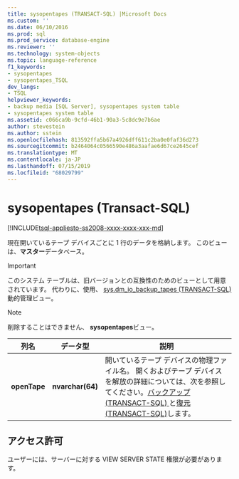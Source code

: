 ```yaml
---
title: sysopentapes (TRANSACT-SQL) |Microsoft Docs
ms.custom: ''
ms.date: 06/10/2016
ms.prod: sql
ms.prod_service: database-engine
ms.reviewer: ''
ms.technology: system-objects
ms.topic: language-reference
f1_keywords:
- sysopentapes
- sysopentapes_TSQL
dev_langs:
- TSQL
helpviewer_keywords:
- backup media [SQL Server], sysopentapes system table
- sysopentapes system table
ms.assetid: c066ca9b-9cfd-46b1-90a3-5c8dc9e7b6ae
author: stevestein
ms.author: sstein
ms.openlocfilehash: 813592ffa5b67a4926dff611c2ba0e0faf36d273
ms.sourcegitcommit: b2464064c0566590e486a3aafae6d67ce2645cef
ms.translationtype: MT
ms.contentlocale: ja-JP
ms.lasthandoff: 07/15/2019
ms.locfileid: "68029799"
---
```

# <a name="sysopentapes-transact-sql"></a>sysopentapes (Transact-SQL)
[!INCLUDE[tsql-appliesto-ss2008-xxxx-xxxx-xxx-md](../../includes/tsql-appliesto-ss2008-xxxx-xxxx-xxx-md.md)]

  現在開いているテープ デバイスごとに 1 行のデータを格納します。 このビューは、**マスター**データベース。  
  
> [!IMPORTANT]  
>  このシステム テーブルは、旧バージョンとの互換性のためのビューとして用意されています。 代わりに、使用、 [sys.dm_io_backup_tapes &#40;TRANSACT-SQL&#41; ](../../relational-databases/system-dynamic-management-views/sys-dm-io-backup-tapes-transact-sql.md)動的管理ビュー。  
  
> [!NOTE]  
>  削除することはできません、 **sysopentapes**ビュー。  

  
|列名|データ型|説明|  
|-----------------|---------------|-----------------|  
|**openTape**|**nvarchar(64)**|開いているテープ デバイスの物理ファイル名。 開くおよびテープ デバイスを解放の詳細については、次を参照してください。[バックアップ&#40;TRANSACT-SQL&#41; ](../../t-sql/statements/backup-transact-sql.md)と[復元&#40;TRANSACT-SQL&#41;](../../t-sql/statements/restore-statements-transact-sql.md)します。|  
  
## <a name="permissions"></a>アクセス許可  
 ユーザーには、サーバーに対する VIEW SERVER STATE 権限が必要があります。  
  
  
